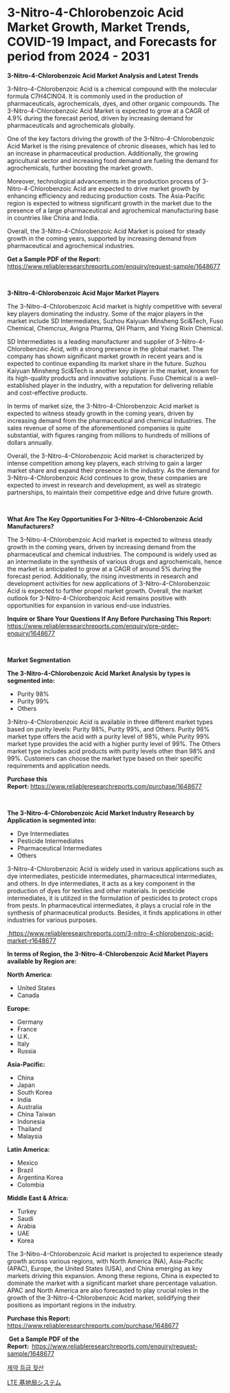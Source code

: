 <p><h1>3-Nitro-4-Chlorobenzoic Acid Market Growth, Market Trends, COVID-19 Impact, and Forecasts for period from 2024 - 2031</h1></p><p><strong>3-Nitro-4-Chlorobenzoic Acid Market Analysis and Latest Trends</strong></p>
<p><p>3-Nitro-4-Chlorobenzoic Acid is a chemical compound with the molecular formula C7H4ClNO4. It is commonly used in the production of pharmaceuticals, agrochemicals, dyes, and other organic compounds. The 3-Nitro-4-Chlorobenzoic Acid Market is expected to grow at a CAGR of 4.9% during the forecast period, driven by increasing demand for pharmaceuticals and agrochemicals globally.</p><p>One of the key factors driving the growth of the 3-Nitro-4-Chlorobenzoic Acid Market is the rising prevalence of chronic diseases, which has led to an increase in pharmaceutical production. Additionally, the growing agricultural sector and increasing food demand are fueling the demand for agrochemicals, further boosting the market growth.</p><p>Moreover, technological advancements in the production process of 3-Nitro-4-Chlorobenzoic Acid are expected to drive market growth by enhancing efficiency and reducing production costs. The Asia-Pacific region is expected to witness significant growth in the market due to the presence of a large pharmaceutical and agrochemical manufacturing base in countries like China and India.</p><p>Overall, the 3-Nitro-4-Chlorobenzoic Acid Market is poised for steady growth in the coming years, supported by increasing demand from pharmaceutical and agrochemical industries.</p></p>
<p><strong>Get a Sample PDF of the Report:&nbsp;</strong> <a href="https://www.reliableresearchreports.com/enquiry/request-sample/1648677">https://www.reliableresearchreports.com/enquiry/request-sample/1648677</a></p>
<p>&nbsp;</p>
<p><strong>3-Nitro-4-Chlorobenzoic Acid Major Market Players</strong></p>
<p><p>The 3-Nitro-4-Chlorobenzoic Acid market is highly competitive with several key players dominating the industry. Some of the major players in the market include SD Intermediates, Suzhou Kaiyuan Minsheng Sci&Tech, Fuso Chemical, Chemcrux, Avigna Pharma, QH Pharm, and Yixing Rixin Chemical.</p><p>SD Intermediates is a leading manufacturer and supplier of 3-Nitro-4-Chlorobenzoic Acid, with a strong presence in the global market. The company has shown significant market growth in recent years and is expected to continue expanding its market share in the future. Suzhou Kaiyuan Minsheng Sci&Tech is another key player in the market, known for its high-quality products and innovative solutions. Fuso Chemical is a well-established player in the industry, with a reputation for delivering reliable and cost-effective products.</p><p>In terms of market size, the 3-Nitro-4-Chlorobenzoic Acid market is expected to witness steady growth in the coming years, driven by increasing demand from the pharmaceutical and chemical industries. The sales revenue of some of the aforementioned companies is quite substantial, with figures ranging from millions to hundreds of millions of dollars annually.</p><p>Overall, the 3-Nitro-4-Chlorobenzoic Acid market is characterized by intense competition among key players, each striving to gain a larger market share and expand their presence in the industry. As the demand for 3-Nitro-4-Chlorobenzoic Acid continues to grow, these companies are expected to invest in research and development, as well as strategic partnerships, to maintain their competitive edge and drive future growth.</p></p>
<p>&nbsp;</p>
<p><strong>What Are The Key Opportunities For 3-Nitro-4-Chlorobenzoic Acid Manufacturers?</strong></p>
<p><p>The 3-Nitro-4-Chlorobenzoic Acid market is expected to witness steady growth in the coming years, driven by increasing demand from the pharmaceutical and chemical industries. The compound is widely used as an intermediate in the synthesis of various drugs and agrochemicals, hence the market is anticipated to grow at a CAGR of around 5% during the forecast period. Additionally, the rising investments in research and development activities for new applications of 3-Nitro-4-Chlorobenzoic Acid is expected to further propel market growth. Overall, the market outlook for 3-Nitro-4-Chlorobenzoic Acid remains positive with opportunities for expansion in various end-use industries.</p></p>
<p><strong>Inquire or Share Your Questions If Any Before Purchasing This Report:</strong> <a href="https://www.reliableresearchreports.com/enquiry/pre-order-enquiry/1648677">https://www.reliableresearchreports.com/enquiry/pre-order-enquiry/1648677</a></p>
<p>&nbsp;</p>
<p><strong>Market Segmentation</strong></p>
<p><strong>The 3-Nitro-4-Chlorobenzoic Acid Market Analysis by types is segmented into:</strong></p>
<p><ul><li>Purity 98%</li><li>Purity 99%</li><li>Others</li></ul></p>
<p><p>3-Nitro-4-Chlorobenzoic Acid is available in three different market types based on purity levels: Purity 98%, Purity 99%, and Others. Purity 98% market type offers the acid with a purity level of 98%, while Purity 99% market type provides the acid with a higher purity level of 99%. The Others market type includes acid products with purity levels other than 98% and 99%. Customers can choose the market type based on their specific requirements and application needs.</p></p>
<p><strong>Purchase this Report:&nbsp;</strong><a href="https://www.reliableresearchreports.com/purchase/1648677">https://www.reliableresearchreports.com/purchase/1648677</a></p>
<p>&nbsp;</p>
<p><strong>The 3-Nitro-4-Chlorobenzoic Acid Market Industry Research by Application is segmented into:</strong></p>
<p><ul><li>Dye Intermediates</li><li>Pesticide Intermediates</li><li>Pharmaceutical Intermediates</li><li>Others</li></ul></p>
<p><p>3-Nitro-4-Chlorobenzoic Acid is widely used in various applications such as dye intermediates, pesticide intermediates, pharmaceutical intermediates, and others. In dye intermediates, it acts as a key component in the production of dyes for textiles and other materials. In pesticide intermediates, it is utilized in the formulation of pesticides to protect crops from pests. In pharmaceutical intermediates, it plays a crucial role in the synthesis of pharmaceutical products. Besides, it finds applications in other industries for various purposes.</p></p>
<p><a href="https://www.reliableresearchreports.com/3-nitro-4-chlorobenzoic-acid-market-r1648677">&nbsp;https://www.reliableresearchreports.com/3-nitro-4-chlorobenzoic-acid-market-r1648677</a></p>
<p><strong>In terms of Region, the 3-Nitro-4-Chlorobenzoic Acid Market Players available by Region are:</strong></p>
<p>
    <p> <strong> North America: </strong>
        <ul>
            <li>United States</li>
            <li>Canada</li>
        </ul>
        </p> 
    <p> <strong> Europe: </strong>
        <ul>
            <li>Germany</li>
            <li>France</li>
            <li>U.K.</li>
            <li>Italy</li>
            <li>Russia</li>
        </ul>
        </p> 
    <p> <strong> Asia-Pacific: </strong>
        <ul>
            <li>China</li>
            <li>Japan</li>
            <li>South Korea</li>
            <li>India</li>
            <li>Australia</li>
            <li>China Taiwan</li>
            <li>Indonesia</li>
            <li>Thailand</li>
            <li>Malaysia</li>
        </ul>
        </p> 
    <p> <strong> Latin America: </strong>
        <ul>
            <li>Mexico</li>
            <li>Brazil</li>
            <li>Argentina Korea</li>
            <li>Colombia</li>
        </ul>
        </p> 
    <p> <strong> Middle East & Africa: </strong>
        <ul>
            <li>Turkey</li>
            <li>Saudi</li>
            <li>Arabia</li>
            <li>UAE</li>
            <li>Korea</li>
        </ul>
    </p>
    </p>
<p><p>The 3-Nitro-4-Chlorobenzoic Acid market is projected to experience steady growth across various regions, with North America (NA), Asia-Pacific (APAC), Europe, the United States (USA), and China emerging as key markets driving this expansion. Among these regions, China is expected to dominate the market with a significant market share percentage valuation. APAC and North America are also forecasted to play crucial roles in the growth of the 3-Nitro-4-Chlorobenzoic Acid market, solidifying their positions as important regions in the industry.</p></p>
<p><strong>Purchase this Report: </strong><a href="https://www.reliableresearchreports.com/purchase/1648677">https://www.reliableresearchreports.com/purchase/1648677</a></p>
<p>&nbsp;<strong>Get a Sample PDF of the Report:&nbsp;&nbsp;</strong><a href="https://www.reliableresearchreports.com/enquiry/request-sample/1648677">https://www.reliableresearchreports.com/enquiry/request-sample/1648677</a></p>
<p><strong></strong></p>
<p><p><a href="https://medium.com/@kirstenhintz/%EC%A0%9C%EC%95%BD-%EA%B8%89%EB%A3%8C-%EC%9C%A0%EC%82%B0-%EB%A7%88%EC%BC%93%EC%9D%80-%EC%8B%9C%EC%9E%A5-%EC%A0%90%EC%9C%A0%EC%9C%A8-%EC%8B%9C%EC%9E%A5-%ED%8A%B8%EB%A0%8C%EB%93%9C-%EB%B0%8F-%EC%8B%9C%EC%9E%A5-%EC%84%B1%EC%9E%A5%EC%97%90-%EB%8C%80%ED%95%9C-%EC%A0%95%EB%B3%B4%EB%A5%BC-%EC%A0%9C%EA%B3%B5%ED%95%A9%EB%8B%88%EB%8B%A4-724cc7ab4c5b">제약 등급 젖산</a></p><p><a href="https://medium.com/@s.guest01/lte%E3%83%99%E3%83%BC%E3%82%B9%E5%B1%80%E3%82%B7%E3%82%B9%E3%83%86%E3%83%A0%E3%81%AE%E5%B8%82%E5%A0%B4%E3%83%AC%E3%83%9D%E3%83%BC%E3%83%88%E3%81%AF-%E3%81%93%E3%81%AE%E5%B8%82%E5%A0%B4%E3%81%AE%E6%9C%80%E6%96%B0%E3%81%AE%E3%83%88%E3%83%AC%E3%83%B3%E3%83%89%E3%81%A8%E6%88%90%E9%95%B7%E6%A9%9F%E4%BC%9A%E3%82%92%E6%98%8E%E3%82%89%E3%81%8B%E3%81%AB%E3%81%97%E3%81%A6%E3%81%84%E3%81%BE%E3%81%99-c6f8f3842e23">LTE 基地局システム</a></p></p>